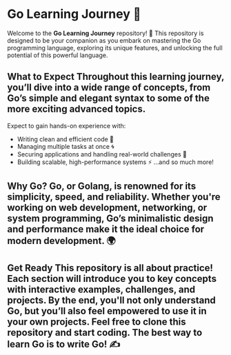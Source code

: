 # Go Learning Journey 🚀
Welcome to the **Go Learning Journey** repository! 🌟 
This repository is designed to be your companion as you embark on mastering the Go programming language, exploring its unique features, and unlocking the full potential of this powerful language. 
## What to Expect Throughout this learning journey, you’ll dive into a wide range of concepts, from Go’s simple and elegant syntax to some of the more exciting advanced topics.
Expect to gain hands-on experience with: 
- Writing clean and efficient code 🧹
- Managing multiple tasks at once 🌀
- Securing applications and handling real-world challenges 🔐
- Building scalable, high-performance systems ⚡ …and so much more!
 ## Why Go? Go, or Golang, is renowned for its simplicity, speed, and reliability. Whether you're working on web development, networking, or system programming, Go’s minimalistic design and performance make it the ideal choice for modern development. 🌍 
 ## Get Ready This repository is all about practice! Each section will introduce you to key concepts with interactive examples, challenges, and projects. By the end, you'll not only understand Go, but you’ll also feel empowered to use it in your own projects. Feel free to clone this repository and start coding. The best way to learn Go is to write Go! ✍️
